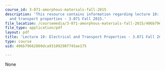 ```yaml
---
course_id: 3-071-amorphous-materials-fall-2015
description: 'This resource contains information regarding lecture 10: Electrical
  and transport properties - 3.071 Fall 2015.'
file_location: /coursemedia/3-071-amorphous-materials-fall-2015/406b79662069dca93109298f745ae175_MIT3_071F15_Lecture10.pdf
file_type: application/pdf
layout: pdf
title: 'Lecture 10: Electrical and Transport Properties - 3.071 Fall 2015'
type: course
uid: 406b79662069dca93109298f745ae175

---
```

None